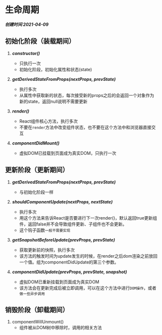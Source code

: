 # 生命周期
***创建时间 2021-04-09***

## 初始化阶段（装载期间）
1. ***constructor()***
    + 只执行一次
    + 初始化阶段，初始化属性和状态(state)

2. ***getDerivedStateFromProps(nextProps, prevState)***
    + 执行多次
    + 从属性中获取新的状态，每次接受新的props之后的会返回一个对象作为新的state，返回null说明不需要更新

3. ***render()***
    + React组件核心方法，执行多次
    + 不要在`render`方法中改变组件状态，也不要在这个方法中和浏览器直接交互

4. ***componentDidMount()***
    + 虚拟DOM已挂载到页面成为真实DOM，只执行一次



## 更新阶段（更新期间）
1. ***getDerivedStateFromProps(nextProps, prevState)***
    + 与初始化阶段一样

2. ***shouldComponentUpdate(nextProps, nextState)***
    + 执行多次
    + 用这个方法来告诉React是否要进行下一次render()，默认返回true更新组件，返回false并不会导致组件更新、子组件也不会更新。
    + 这个钩子函数`一般不需要实现`

3. ***getSnapshotBeforeUpdate(prevProps, prevState)***
    + 获取更新前的快照，执行多次
    + 该方法的触发时间为update发生的时候，在render之后dom渲染之前放回一个值。组为componentDidUpdate的第三个参数。

4. ***componentDidUpdate(prevProps, prevState, snapshot)***
    + 虚拟DOM已重新挂载到页面成为真实DOM
    + 该方法会在更新完成后被立即调用，可以在这个方法中进行`DOM操作`，或者`做一些异步调用`



## 销毁阶段（卸载期间）
1. componentWillUnmount()
    + 组件被从DOM树中移除时，调用的相关方法